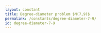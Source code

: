```yaml
---
layout: constant
title: Degree-diameter problem $N(7,9)$
permalink: /constants/degree-diameter-7-9/
id: degree-diameter-7-9
---
```

